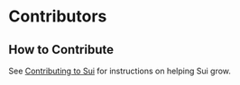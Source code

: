 # Contributors

## How to Contribute

See [Contributing to Sui](doc/src/contribute/index.md) for instructions on helping Sui grow.
